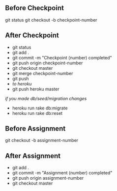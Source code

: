 ## Before Checkpoint
git status
git checkout -b checkpoint-number

## After Checkpoint
* git status
* git add .
* git commit -m "Checkpoint (number) completed"
* git push origin checkpoint-number
* git checkout master
* git merge checkpoint-number
* git push
* *to heroku*
* git push heroku master

*if you made db/seed/migration changes*
* heroku run rake db:migrate
* heroku run rake db:reset

## Before Assignment
git checkout -b assignment-number

## After Assignment
* git add .
* git commit -m "Assignment (number) completed"
* git push origin assignment-number
* git checkout master
